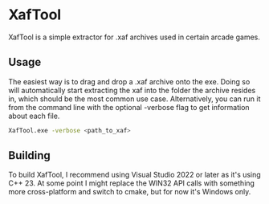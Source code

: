 # XafTool
XafTool is a simple extractor for .xaf archives used in certain arcade games.

## Usage
The easiest way is to drag and drop a .xaf archive onto the exe. Doing so will automatically start extracting the xaf
into the folder the archive resides in, which should be the most common use case.
Alternatively, you can run it from the command line with the optional -verbose flag to get information about each file.
```bash 
XafTool.exe -verbose <path_to_xaf>
```

## Building
To build XafTool, I recommend using Visual Studio 2022 or later as it's using C++ 23.
At some point I might replace the WIN32 API calls with something more cross-platform and switch to cmake, but for now it's Windows only.
